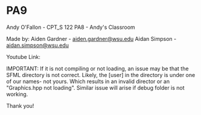 # PA9

Andy O'Fallon - CPT_S 122
PA8 - Andy's Classroom

Made by:
Aiden Gardner - aiden.gardner@wsu.edu
Aidan Simpson - aidan.simpson@wsu.edu

Youtube Link:

IMPORTANT:
If it is not compiling or not loading, an issue may be that the SFML directory is not correct. Likely, the [user] in the directory is under one of our names- not yours. Which results in an invalid director or an "Graphics.hpp not loading". Similar issue will arise if debug folder is not working.

Thank you!
